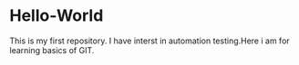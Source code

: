 # Hello-World
This is my first repository.
I have interst in automation testing.Here i am for learning basics of GIT.
